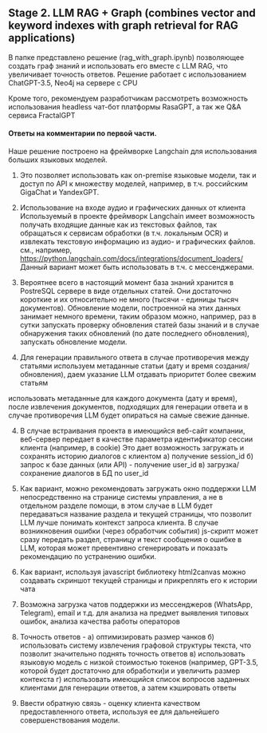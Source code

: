 ## Stage 2. LLM RAG + Graph (combines vector and keyword indexes with graph retrieval for RAG applications)

В папке представлено решение (rag_with_graph.ipynb) позволяющее создать граф знаний и использовать его вместе с LLM RAG, что увеличивает точность ответов.
Решение работает с использованием ChatGPT-3.5, Neo4j на сервере с CPU

Кроме того, рекомендуем разработчикам рассмотреть возможность использования headless чат-бот платформы RasaGPT, а так же Q&A сервиса FractalGPT 


#### Ответы на комментарии по первой части.

Наше решение построено на фреймворке Langchain для использования больших языковых моделей. 

1) Это позволяет использовать как on-premise языковые модели, так и доступ по API к множеству моделей, например, в т.ч. российским GigaChat и YandexGPT.

2) Использование на входе аудио и графических данных от клиента
Используемый в проекте фреймворк Langchain имеет возможность получать входящие данные как из текстовых файлов, так обращаться к сервисам обработки (в т.ч. локальным OCR) и извлекать текстовую информацию из аудио- и графических файлов.
см., например, https://python.langchain.com/docs/integrations/document_loaders/
Данный вариант может быть использовать в т.ч. с мессенджерами.

3) Вероятнее всего в настоящий момент база знаний хранится в PostreSQL сервере в виде отдельных статей. Они достаточно короткие и их относительно не много (тысячи - единицы тысяч документов). 
Обновление модели, построенной на этих данных занимает немного времени, таким образом можно, например, раз в сутки запускать проверку обновления статей базы знаний и в случае обнаружения таких обновлений (по дате последнего обновления), запускать обновление модели.

3) Для генерации правильного ответа в случае противоречия между статьями используем метаданные статьи (дату и время создания/обновления), даем указание LLM отдавать приоритет более свежим статьям

использовать метаданные для каждого документа (дату и время), 
после извлечения документов, подходящих для генерации ответа и в случае противоречия LLM будет опираться на самые свежие данные.

4) В случае встраивания проекта в имеющийся веб-сайт компании, веб-сервер передает в качестве параметра идентификатор сессии клиента (например, в cookie)
Это дает возможность загружать и сохранять историю диалогов с клиентом
а) получение session_id
б) запрос к базе данных (или API) - получение user_id
в) загрузка/сохранение диалогов в БД по user_id

5) Как вариант, можно рекомендовать загружать окно поддержки LLM непосредственно на странице системы управления, а не в отдельном разделе помощи, в этом случае в LLM будет передаваться название раздела и текущей страницы, что позволит LLM лучше понимать контекст запроса клиента.
В случае возникновения ошибки (через обработчик события) js-скрипт может сразу передать раздел, страницу и текст сообщения о ошибке в LLM, которая может превентивно сгенерировать и показать рекомендацию по устранению ошибки.

6) Как вариант, используя javascript библиотеку html2canvas можно создавать скриншот текущей страницы и прикреплять его к истории чата

7) Возможна загрузка чатов поддержки из мессенджеров (WhatsApp, Telegram), email и т.д. для анализа на предмет выявления типовых ошибок, анализа качества работы операторов

8) Точность ответов - 
  а) оптимизировать размер чанков
  б) использовать систему извлечения графовой структуры текста, что позволит значительно поднять точность ответов
  в) использовать языковую модель с низкой стоимостью токенов (например, GPT-3.5, которой будет достаточно для обработки)и и увеличить размер контекста
  г) использовать имеющийся список вопросов заданных клиентами для генерации ответов, а затем кэшировать ответы

9) Ввести обратную связь - оценку клиента качеством предоставленного ответа, используя ее для дальнейшего совершенствования модели.
